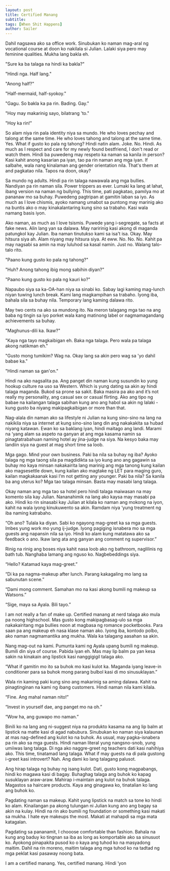```yaml
---
layout: post
title: Certified Manang 
subtitle: 
tags: [When Shit Happens]
author: Sailer
---
```

Dahil nagsawa ako sa office work. Sinubukan ko naman mag-aral ng vocational course at doon ko nakilala si Julian. Lalaki siya pero may feminine qualities. Mukha lang bakla eh. 

"Sure ka ba talaga na hindi ka bakla?"

"Hindi nga. Half lang."

"Anong half?"

"Half-mermaid, half-syokoy."

"Gagu. So bakla ka pa rin. Bading. Gay."

"Hoy may makarinig sayo, bilatrang 'to."

"Hoy ka rin\!"

So alam niya rin pala identity niya sa mundo. He who loves pechay and talong at the same time. He who loves tahong and talong at the same time. Yes. What if gusto ko pala ng tahong? Hindi natin alam. Joke. No. Hindi. As much as I respect and care for my newly found bestfriend, I don't read or watch them. Hindi ba puwedeng may respeto ka naman sa kanila in person? Kasi kahit anong kasarian pa iyan, tao pa rin naman ang mga iyan. If salbahe, wala nang kinalaman ang gender orientation nila. That's them at and pagkatao nila. Tapos na doon, okay? 

Sa mundo ng adults. Hindi pa rin talaga nawawala ang mga bullies. Nandiyan pa rin naman sila. Power trippers as ever. Lumaki ka lang at lahat, ibang version na naman ng bullying. This time, pati pagkatao, pamilya mo at pananaw mo sa buhay. Puwedeng pagtripan at gamitin laban sa iyo. As much as I love chismis, ayoko namang umabot sa puntong may marinig ako na buntis ako o may kinakalantaring kung sino sa trabaho. Kasi wala namang basis iyon. 

Ako naman, as much as I love tsismis. Puwede yang i-segregate, sa facts at fake news. Alin lang yan sa dalawa. May naririnig kasi akong di maganda patungkol kay Julian. Iba naman tinutukso kami sa isa't isa. Okay. May hitsura siya ah. Alam niyang may hitsura siya. At eww. No. No. No. Kahit pa may nagsabi sa amin na may luluhod sa kasal namin. Just no. Walang talo-talo rito. 

"Paano kung gusto ko pala ng tahong?"

"Huh? Anong tahong ibig mong sabihin diyan?"

"Paano kung gusto ko pala ng kauri ko?"

Napaubo siya sa ka-OA-han niya sa sinabi ko. Sabay lagi kaming mag-lunch niyan tuwing lunch break. Kami lang magkampihan sa trabaho. Iyong iba, bahala sila sa buhay nila. Temporary lang kaming dalawa rito. 

May two cents na ako sa mundong ito. Na meron talagang mga tao na ang baba ng tingin sa iyo porket wala kang matinong label or nagmamagandang achievements sa buhay. 

"Maghunus-dili ka. Ikaw?" 

"Kaya nga tayo magkaibigan eh. Baka nga talaga. Pero wala pa talaga akong natikman eh."

"Gusto mong tumikim? Wag na. Okay lang sa akin pero wag sa 'yo dahil babae ka."

"Hindi naman sa gan'on."

Hindi na ako nagsalita pa. Ang panget din naman kung susundin ko yung hookup culture na uso sa Western. Which is yung dating sa akin ay hindi talaga maganda. Bukod sa prone sa sakit. Baka masira pa ako and it’s not really my personality, ang casual sex or casual flirting. Ako ang tipo ng babae na kailangan talaga sabihan kung ano ang habol sa akin ng lalaki \- kung gusto ba niyang makipagkaibigan or more than that. 

Nag-alala din naman ako sa lifestyle ni Julian na kung sino-sino na lang na nakikila niya sa internet at kung sino-sino lang din ang nakakakita sa hubad niyang katawan. Ewan ko sa baklang iyan, hindi maitago ang landi. Marami na ‘yang alam sa aspeto na ganyan at ang mga kasama namin sa pinagtatrabahuan naming hotel ay jina-judge na siya. Na kesyo baka may landiin siya na guest at mag short time sa loob. 

Mga gago. Mind your own business. Paki ba nila sa buhay ng iba? Ayoko talaga ng mga taong sila pa magdidikta sa iyo kung ano ang gagawin sa buhay mo kaya minsan nakakairita lang marinig ang mga tanong kung kailan ako magsesettle down, kung kailan ako magtake ng LET para maging guro, kailan magkakaanak kasi I’m not getting any younger. Paki ba nila? Sa kanila ba ang uterus ko? Mga tao talaga minsan. Basta may masabi lang talaga. 

Okay naman ang mga tao sa hotel pero hindi talaga maiwasan na may komento sila kay Julian. Nananahimik na lang ako kaysa may masabi pa ako. Hindi ko rin sinasabi kay Julian at kilala ko naman ang mokong na iyon, kahit na wala iyong kinukuwento sa akin. Ramdam niya ‘yung treatment ng iba naming katrabaho. 

“Oh ano? Tulala ka diyan. Sabi ko ngayong mag-greet ka sa mga guests. Imbes yung work mo yung ij-judge. Iyong pagiging isnabera mo sa mga guests ang napansin nila sa iyo. Hindi ko alam kung matatawa ako sa feedback o ano. Ikaw lang ata ang ganyan ang comment ng supervisor.” 

Rinig na rinig ang boses niya kahit nasa loob ako ng bathroom, naglilinis ng bath tub. Nanghaba lamang ang nguso ko. Nagbebeddings siya. 

“Hello? Katamad kaya mag-greet.” 

“Di ka pa nagma-makeup after lunch. Parang kakagaling mo lang sa sabunutan scene.” 

“Dami mong comment. Samahan mo na kasi akong bumili ng makeup sa Watsons.” 

“Sige, maya sa Ayala. Bili tayo.” 

I am not really a fan of make up. Certified manang at nerd talaga ako mula pa noong highschool. Mas gusto kong makipagbasag-ulo sa mga nakakairitang mga bullies noon at magbasa ng romance pocketbooks. Para saan pa ang makeup eh nasa klase naman ako. Iyong iba, kontodo polbo, ako naman nagmamantika ang mukha. Wala ka talagang aasahan sa akin. 

Nang mag-out na kami. Pumunta kami ng Ayala upang bumili ng makeup. Bumili din siya of course. Pabida iyan eh. Mas may lip balm pa yan kesa sakin na kinakain ang lipstick kasi nanggigigil talaga ako. 

“What if gamitin mo ito sa buhok mo kasi kulot ka. Maganda iyang leave-in conditioner para sa buhok mong parang bulbol kasi di mo sinusuklayan.”

Wala rin kaming paki kung sino ang makarinig sa aming dalawa. Kahit na pinagtinginan na kami ng ibang customers. Hindi naman nila kami kilala. 

“Fine. Ang mahal naman nito\!” 

“Invest in yourself dae, ang panget mo na oh.” 

“Wow ha, ang guwapo mo naman.” 

Binili ko na lang ang ni-suggest niya na produkto kasama na ang lip balm at lipstick na matte kasi di agad nabubura. Sinubukan ko naman siya kalaunan at mas nag-defined ang kulot ko na buhok. As usual, may pagka-isnabera pa rin ako sa mga guests. Hindi naman literal yung nangsno-snob, yung umiiwas lang talaga. Di nga ako naggre-greet ng teachers dati kasi nahihiya ako. This time, tinatamad lang talaga. What if may guests na di pala gustong i-greet kasi introvert? Nah. Ang dami ko lang talagang palusot. 

Ang hirap talaga ng buhay ng isang kulot. Dati, gusto kong magpabangs, hindi ko magawa kasi di bagay. Buhaghag talaga ang buhok ko kapag susuklayan araw-araw. Mahirap i-maintain ang kulot na buhok talaga. Magastos sa haircare products. Kaya ang ginagawa ko, tinatalian ko lang ang buhok ko. 

Pagdating naman sa makeup. Kahit yung lipstick na match sa tone ko hindi ko alam. Kinailangan pa akong tulungan ni Julian kung ano ang bagay sa akin na kulay. Hindi na rin ako bumili ng foundation or something kasi makati sa mukha. I hate eye makeups the most. Makati at mahapdi sa mga mata katagalan. 

Pagdating sa pananamit, I chooose comfortable than fashion. Bahala na kung ang baduy ko tingnan sa iba as long as komportable ako sa sinusuot ko. Ayokong pinapakita pusod ko o kaya ang tuhod ko na masyadong maitim. Dahil na rin moreno, maitim talaga ang mga tuhod ko na tadtad ng mga peklat kasi pasaway noong bata. 

I am a certified manang. Yes, certified manang. Hindi ‘yon   
